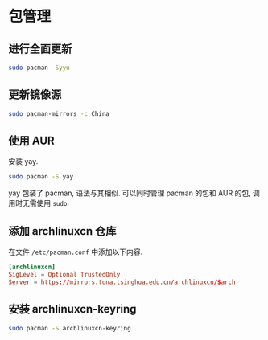 # 包管理

## 进行全面更新

```bash
sudo pacman -Syyu
```

## 更新镜像源

```bash
sudo pacman-mirrors -c China
```

## 使用 AUR

安装 yay.
```bash
sudo pacman -S yay
```
yay 包装了 pacman, 语法与其相似. 可以同时管理 pacman 的包和 AUR 的包, 调用时无需使用 `sudo`.

## 添加 archlinuxcn 仓库

在文件 `/etc/pacman.conf` 中添加以下内容.
```conf
[archlinuxcn]
SigLevel = Optional TrustedOnly
Server = https://mirrors.tuna.tsinghua.edu.cn/archlinuxcn/$arch
```

## 安装 archlinuxcn-keyring

```bash
sudo pacman -S archlinuxcn-keyring
```
